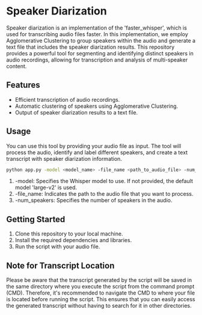 # Speaker Diarization

Speaker diarization is an implementation of the 'faster_whisper', which is used for transcribing audio files faster. In this implementation, we employ Agglomerative Clustering to group speakers within the audio and generate a text file that includes the speaker diarization results. This repository provides a powerful tool for segmenting and identifying distinct speakers in audio recordings, allowing for transcription and analysis of multi-speaker content.

## Features

- Efficient transcription of audio recordings.
- Automatic clustering of speakers using Agglomerative Clustering.
- Output of speaker diarization results to a text file.

## Usage

You can use this tool by providing your audio file as input. The tool will process the audio, identify and label different speakers, and create a text transcript with speaker diarization information.

```bash
python app.py -model <model_name> -file_name <path_to_audio_file> -num_speakers <num_speakers>
```
1. -model: Specifies the Whisper model to use. If not provided, the default model 'large-v2' is used.
2. -file_name: Indicates the path to the audio file that you want to process.
3. -num_speakers: Specifies the number of speakers in the audio.

## Getting Started

1. Clone this repository to your local machine.
2. Install the required dependencies and libraries.
3. Run the script with your audio file.

## Note for Transcript Location

Please be aware that the transcript generated by the script will be saved in the same directory where you execute the script from the command prompt (CMD). Therefore, it's recommended to navigate the CMD to where your file is located before running the script. This ensures that you can easily access the generated transcript without having to search for it in other directories.
